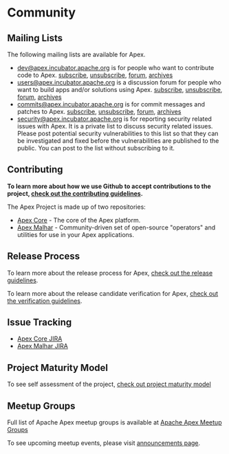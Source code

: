 # Community

## Mailing Lists

The following mailing lists are available for Apex.

- [dev@apex.incubator.apache.org](http://mail-archives.apache.org/mod_mbox/incubator-apex-dev/) is for people who want to contribute code to Apex. [subscribe](mailto:dev-subscribe@apex.incubator.apache.org?subject=send%20this%20email%20to%20subscribe), [unsubscribe](mailto:dev-unsubscribe@apex.incubator.apache.org?subject=send%20this%20email%20to%20unsubscribe), [forum](https://s.apache.org/apex-dev), [archives](http://mail-archives.apache.org/mod_mbox/incubator-apex-dev/)
- [users@apex.incubator.apache.org](http://mail-archives.apache.org/mod_mbox/incubator-apex-users/) is a discussion forum for people who want to build apps and/or solutions using Apex. [subscribe](mailto:users-subscribe@apex.incubator.apache.org?subject=send%20this%20email%20to%20subscribe), [unsubscribe](mailto:users-unsubscribe@apex.incubator.apache.org?subject=send%20this%20email%20to%20unsubscribe), [forum](https://s.apache.org/apex-users), [archives](http://mail-archives.apache.org/mod_mbox/incubator-apex-users/)
- [commits@apex.incubator.apache.org](http://mail-archives.apache.org/mod_mbox/incubator-apex-commits/) is for commit messages and patches to Apex. [subscribe](mailto:commits-subscribe@apex.incubator.apache.org?subject=send%20this%20email%20to%20subscribe), [unsubscribe](mailto:commits-unsubscribe@apex.incubator.apache.org?subject=send%20this%20email%20to%20unsubscribe), [forum](https://s.apache.org/apex-commits), [archives](http://mail-archives.apache.org/mod_mbox/incubator-apex-commits/)
- [security@apex.incubator.apache.org](mailto:security@apex.incubator.apache.org) is for reporting security related issues with Apex. It is a private list to discuss security related issues. Please post potential security vulnerabilities to this list so that they can be investigated and fixed before the vulnerabilities are published to the public. You can post to the list without subscribing to it.


## Contributing

**To learn more about how we use Github to accept contributions to the project, [check out the contributing guidelines](/contributing.html).**

The Apex Project is made up of two repositories:

- [Apex Core](https://github.com/apache/incubator-apex-core) - The core of the Apex platform.
- [Apex Malhar](https://github.com/apache/incubator-apex-malhar) - Community-driven set of open-source "operators" and utilities for use in your Apex applications.

## Release Process

To learn more about the release process for Apex, [check out the release guidelines](/release.html).

To learn more about the release candidate verification for Apex, [check out the verification guidelines](/verification.html).

## Issue Tracking

- [Apex Core JIRA](https://issues.apache.org/jira/browse/APEXCORE/)
- [Apex Malhar JIRA](https://issues.apache.org/jira/browse/APEXMALHAR/)

## Project Maturity Model

To see self assessment of the project, [check out project maturity model](/maturity.html)

## Meetup Groups

Full list of Apache Apex meetup groups is available at [Apache Apex Meetup Groups](http://apache-apex.meetup.com/)


To see upcoming meetup events, please visit [announcements page](/announcements.html).
